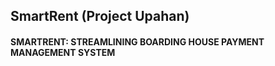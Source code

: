 ## SmartRent (Project Upahan)
#### SMARTRENT: STREAMLINING BOARDING HOUSE PAYMENT MANAGEMENT SYSTEM
